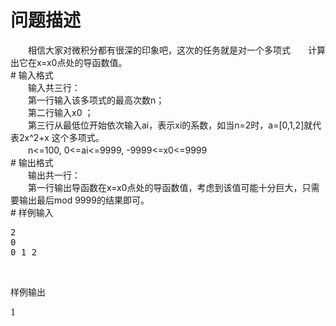 <div id="pcont1" style="margin-top:20px; display:block;">

# 问题描述

<div class="pdcont">　　相信大家对微积分都有很深的印象吧，这次的任务就是对一个多项式　　计算出它在x=x0点处的导函数值。</div>
# 输入格式

<div class="pdcont">　　输入共三行：<br/>
　　第一行输入该多项式的最高次数n；<br/>
　　第二行输入x0 ；<br/>
　　第三行从最低位开始依次输入ai，表示xi的系数，如当n=2时，a=[0,1,2]就代表2x^2+x 这个多项式。<br/>
　　n&lt;=100, 0&lt;=ai&lt;=9999, -9999&lt;=x0&lt;=9999</div>
# 输出格式

<div class="pdcont">　　输出共一行：<br/>
　　第一行输出导函数在x=x0点处的导函数值，考虑到该值可能十分巨大，只需要输出最后mod 9999的结果即可。</div>
# 样例输入

<pre class="pddata">2
0
0 1 2
</pre>
<p></p>
<br/><p></p><p class="subtitle">样例输出</p><p class="probcontent">
</p><p><font face="Times New Roman" size="3"></font></p><pre><font face="Times New Roman" size="3">1</font></pre>
<p></p>
<br/>



</div>